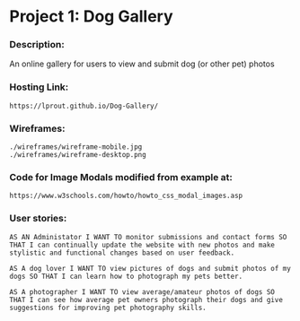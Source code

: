 # Project 1: Dog Gallery

### Description:
An online gallery for users to view and submit dog (or other pet) photos

### Hosting Link: 
`https://lprout.github.io/Dog-Gallery/`

### Wireframes: 
```
./wireframes/wireframe-mobile.jpg
./wireframes/wireframe-desktop.png
```

### Code for Image Modals modified from example at:
`
https://www.w3schools.com/howto/howto_css_modal_images.asp
`

### User stories:
```
AS AN Administator I WANT TO monitor submissions and contact forms SO THAT I can continually update the website with new photos and make stylistic and functional changes based on user feedback. 

AS A dog lover I WANT TO view pictures of dogs and submit photos of my dogs SO THAT I can learn how to photograph my pets better. 

AS A photographer I WANT TO view average/amateur photos of dogs SO THAT I can see how average pet owners photograph their dogs and give suggestions for improving pet photography skills.
```
